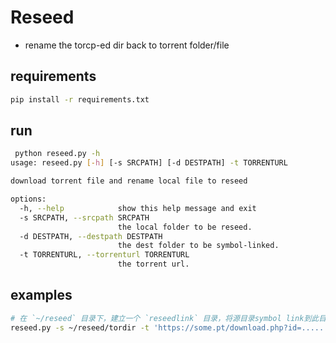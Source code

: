 # Reseed
* rename the torcp-ed dir back to torrent folder/file


## requirements
```sh
pip install -r requirements.txt
```

## run
```sh
 python reseed.py -h
usage: reseed.py [-h] [-s SRCPATH] [-d DESTPATH] -t TORRENTURL

download torrent file and rename local file to reseed

options:
  -h, --help            show this help message and exit
  -s SRCPATH, --srcpath SRCPATH
                        the local folder to be reseed.
  -d DESTPATH, --destpath DESTPATH
                        the dest folder to be symbol-linked.
  -t TORRENTURL, --torrenturl TORRENTURL
                        the torrent url.
```


## examples
```sh
# 在 `~/reseed` 目录下，建立一个 `reseedlink` 目录，将源目录symbol link到此目录下
reseed.py -s ~/reseed/tordir -t 'https://some.pt/download.php?id=.......'
```